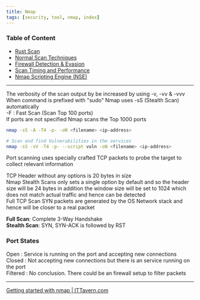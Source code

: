 ```yaml
---
title: Nmap
tags: [security, tool, nmap, index]
---
```


### Table of Content

- [Rust Scan](Rust%20Scan.md)
- [Normal Scan Techniques](Normal%20Scan%20Techniques.md)
- [Firewall Detection & Evasion](Firewall%20Detection%20&%20Evasion.md)
- [Scan Timing and Performance](Scan%20Timing%20and%20Performance.md)
- [Nmap Scripting Engine (NSE)](Nmap%20Scripting%20Engine%20%28NSE%29.md)

---

The verbosity of the scan output by be increased by using -v, -vv & -vvv  
When command is prefixed with "sudo" Nmap uses -sS (Stealth Scan) automatically  
-F : Fast Scan (Scan Top 100 ports)  
If ports are not specified Nmap scans the Top 1000 ports

````bash
nmap -sS -A -T4 -p- -oN <filename> <ip-address>

# Scan and find Vulnerabilities in the services
nmap -sS -sV -T4 -p- --script vuln -oN <filename> <ip-address> 
````

Port scanning uses specially crafted TCP packets to probe the target to collect relevant information

TCP Header without any options is 20 bytes in size  
Nmap Stealth Scans only sets a single option by default and so the header size will be 24 bytes in addition the window size will be set to 1024 which does not match actual traffic and hence can be detected  
Full TCP Scan SYN packets are generated by the OS Network stack and hence will be closer to a real packet

**Full Scan**: Complete 3-Way Handshake  
**Stealth Scan**: SYN, SYN-ACK is followed by RST

### Port States

Open : Service is running on the port and accepting new connections  
Closed : Not accepting new connections but there is an service running on the port  
Filtered : No conclusion. There could be an firewall setup to filter packets

---

[Getting started with nmap | ITTavern.com](https://ittavern.com/getting-started-with-nmap/)